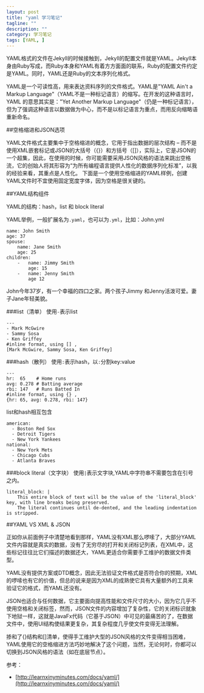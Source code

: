 ```yaml
---
layout: post
title: "yaml 学习笔记"
tagline: ""
description: ""
category: 学习笔记
tags: [YAML, ]
---
```


YAML格式的文件在Jekyll的时候接触到，Jekyll的配置文件就是YAML。Jekyll本身由Ruby写成，而Ruby本身和YAML有着方方面面的联系，Ruby的配置文件约定是YAML。同时，YAML还是Ruby的文本序列化格式。

YAML是一个可读性高，用来表达资料序列的文件格式。YAML是"YAML Ain't a Markup Language"（YAML不是一种标记语言）的缩写。在开发的这种语言时，YAML 的意思其实是："Yet Another Markup Language"（仍是一种标记语言），但为了强调这种语言以数据做为中心，而不是以标记语言为重点，而用反向缩略语重新命名。

##空格缩进和JSON选项

YAML文件格式主要集中于空格缩进的概念，它用于指出数据的层次结构 – 而不是使用XML嵌套标记或JSON的大括号（{}）和方括号（[]），实际上，它是JSON的一个超集，因此，在使用的时候，你可能需要采用JSON风格的语法来跳出空格流，它的创始人将其形容为“为所有编程语言提供人性化的数据序列化标准”，以我的经验来看，其重点是人性化。
下面是一个使用空格缩进的YAML样例，创建YAML文件时不宜使用固定宽度字体，因为空格是很关键的。

##YAML结构组件

YAML的结构：hash，list 和 block literal

YAML举例，一般扩展名为`.yaml`，也可以为`.yml`，比如：John.yml

	name: John Smith
	age: 37
	spouse:
		name: Jane Smith
		age: 25
	children:
		-   name: Jimmy Smith
			age: 15
		-   name: Jenny Smith
			age 12

John今年37岁，有一个幸福的四口之家。两个孩子Jimmy 和Jenny活泼可爱。妻子Jane年轻美貌。

###list（清单）
使用`-`表示list

	---
	- Mark McGwire
	- Sammy Sosa
	- Ken Griffey
	#inline format, using [] ,
	[Mark McGwire, Sammy Sosa, Ken Griffey]
	
###hash（散列）
使用`:`表示hash，以`:`分割key:value

	---
	hr:  65    # Home runs
	avg: 0.278 # Batting average
	rbi: 147   # Runs Batted In
	#inline format, using {} ,
	{hr: 65, avg: 0.278, rbi: 147}

list和hash相互包含

	american:
	  - Boston Red Sox
	  - Detroit Tigers
	  - New York Yankees
	national:
	  - New York Mets
	  - Chicago Cubs
	  - Atlanta Braves

###block literal（文字块）
使用`|`表示文字块,YAML中字符串不需要包含在引号之内。

	literal_block: |
		This entire block of text will be the value of the 'literal_block' key, with line breaks being preserved.
		The literal continues until de-dented, and the leading indentation is stripped.

##YAML VS XML & JSON

正如你从前面例子中清楚地看到那样，YAML没有XML那么啰嗦了，大部分YAML文件内容就是真实的数据，没有了无穷尽的打开和关闭标记列表，在XML中，这些标记往往比它们描述的数据还大，YAML更适合你需要手工维护的数据文件类型。

YAML没有提供方案或DTD概念，因此无法验证文件格式是否符合你的预期，XML的啰嗦也有它的价值，但总的说来是因为XML的成熟使它具有大量额外的工具来验证它的格式，而YAML还没有。

JSON也适合与任何数据，它主要面向提高性能和文件尺寸的大小，因为它几乎不使用空格和关闭标签，然而，JSON文件的内容增加了复杂性，它的关闭标识就象下地狱一样，这就是JavaFx代码（它基于JSON）中可见的最痛苦的了，在数据文件中，使用UI结构使结果更复杂，其复杂程度几乎使文件变得无法理解。

掺和了{}结构和[]清单，使得手工维护大型的JSON风格的文件变得相当困难，YAML使用它的空格缩进方法巧妙地解决了这个问题，当然，无论何时，你都可以切换到JSON风格的语法（如在底层节点）。


参考：

- [http://learnxinyminutes.com/docs/yaml/](http://learnxinyminutes.com/docs/yaml/)

